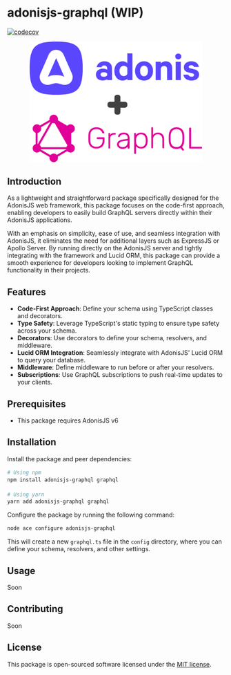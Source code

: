 # adonisjs-graphql (WIP)

[![codecov](https://codecov.io/github/tuanvu0995/adonisjs-graphql/graph/badge.svg?token=MS5XM1U2I1)](https://codecov.io/github/tuanvu0995/adonisjs-graphql)

<p align="center">
<img src="docs/img/adonis-graphql.png" width="400px" alt="Adonis Graphql">
</p>

## Introduction

As a lightweight and straightforward package specifically designed for the AdonisJS web framework, this package focuses on the code-first approach, enabling developers to easily build GraphQL servers directly within their AdonisJS applications.

With an emphasis on simplicity, ease of use, and seamless integration with AdonisJS, it eliminates the need for additional layers such as ExpressJS or Apollo Server. By running directly on the AdonisJS server and tightly integrating with the framework and Lucid ORM, this package can provide a smooth experience for developers looking to implement GraphQL functionality in their projects.

## Features

- **Code-First Approach**: Define your schema using TypeScript classes and decorators.
- **Type Safety**: Leverage TypeScript's static typing to ensure type safety across your schema.
- **Decorators**: Use decorators to define your schema, resolvers, and middleware.
- **Lucid ORM Integration**: Seamlessly integrate with AdonisJS' Lucid ORM to query your database.
- **Middleware**: Define middleware to run before or after your resolvers.
- **Subscriptions**: Use GraphQL subscriptions to push real-time updates to your clients.

## Prerequisites

- This package requires AdonisJS v6

## Installation

Install the package and peer dependencies:

```bash
# Using npm
npm install adonisjs-graphql graphql

# Using yarn
yarn add adonisjs-graphql graphql
```

Configure the package by running the following command:

```bash
node ace configure adonisjs-graphql
```

This will create a new `graphql.ts` file in the `config` directory, where you can define your schema, resolvers, and other settings.

## Usage

Soon

## Contributing

Soon

## License

This package is open-sourced software licensed under the [MIT license](license.md).
